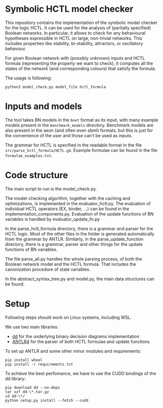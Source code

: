 # Symbolic HCTL model checker

This repository contains the implementation of the symbolic model checker for the logic HCTL.
It can be used for the analysis of (partially specified) Boolean networks. In particular, it allows to check for any behavioural hypotheses expressible in HCTL on large, non-trivial networks. This includes properties like stability, bi-stability, attractors, or oscillatory behaviour.

For given Boolean network with (possibly unknown) inputs and HCTL formula (representing the property we want to check), it computes all the states of the network (and corresponding colours) that satisfy the formula.

The usage is following:
```
python3 model_check.py model_file hctl_formula
```

# Inputs and models

The tool takes BN models in the `bnet` format as its input, with many example models present in the `benchmark_models` directory. Benchmark models are also present in the aeon (and often even sbml) formats, but this is just for the convenience of the user and those can't be used as inputs.

The grammar for HCTL is specified in the readable format in the file `src/parse_hctl_formula/HCTL.g4`. Example formulae can be found in the file `formulae_examples.txt`.

# Code structure

The main script to run is the model_check.py.

The model-checking algorithm, together with the caching and optimizations, is implemented in the evaluator_hctl.py.
The evaluation of individual HCTL operators (EX, binder, ...) can be found in the implementation_components.py. 
Evaluation of the update functions of BN variables is handled by evaluator_update_fn.py

In the parse_hctl_formula directory, there is a grammar and parser for the HCTL logic. 
Most of the other files in the folder is generated automatically from the grammar by ANTLR.
Similarly, in the parse_update_function directory, there is a grammar, parser and other things for the update functions of BN variables.

The file parse_all.py handles the whole parsing process, of both the Boolean network model and the HCTL formula.
That includes the canonization procedure of state variables.

In the abstract_syntax_tree.py and model.py, the main data structures can be found.


# Setup

Following steps should work on Linux systems, including WSL. 

We use two main libraries:
- [dd](https://github.com/tulip-control/dd) for the underlying binary decision diagrams implementation
- [ANTLR4](https://github.com/antlr/antlr4/blob/master/doc/python-target.md) for the parser of both HCTL formulae and update functions

To set up ANTLR and some other minor modules and requirements:
```
pip install wheel
pip install -r requirements.txt
```

To achieve the best perfomance, we have to use the CUDD bindings of the dd library:
```
pip download dd --no-deps  
tar xzf dd-\*.tar.gz  
cd dd-\*/  
python setup.py install --fetch --cudd  
```
